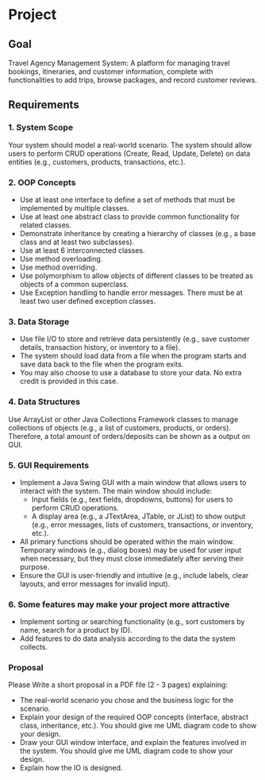 # Project

## Goal

Travel Agency Management System: A platform for managing travel bookings, itineraries, and customer information, complete with functionalities to add trips, browse packages, and record customer reviews.

## Requirements

### 1. System Scope

Your system should model a real-world scenario. The system should allow users to perform CRUD operations (Create, Read, Update, Delete) on data entities (e.g., customers, products, transactions, etc.).

### 2. OOP Concepts

- Use at least one interface to define a set of methods that must be implemented by multiple classes.
- Use at least one abstract class to provide common functionality for related classes.
- Demonstrate inheritance by creating a hierarchy of classes (e.g., a base class and at least two subclasses).
- Use at least 6 interconnected classes.
- Use method overloading.
- Use method overriding.
- Use polymorphism to allow objects of different classes to be treated as objects of a common superclass.
- Use Exception handling to handle error messages. There must be at least two user defined exception classes.

### 3. Data Storage

- Use file I/O to store and retrieve data persistently (e.g., save customer details, transaction history, or inventory to a file).
- The system should load data from a file when the program starts and save data back to the file when the program exits.
- You may also choose to use a database to store your data. No extra credit is provided in this case.

### 4. Data Structures

Use ArrayList or other Java Collections Framework classes to manage collections of objects (e.g., a list of customers, products, or orders). Therefore, a total amount of orders/deposits can be shown as a output on GUI.

### 5. GUI Requirements

- Implement a Java Swing GUI with a main window that allows users to interact with the system. The main window should include:
  - Input fields (e.g., text fields, dropdowns, buttons) for users to perform CRUD operations.
  - A display area (e.g., a JTextArea, JTable, or JList) to show output (e.g., error messages, lists of customers, transactions, or inventory, etc.).
- All primary functions should be operated within the main window. Temporary windows (e.g., dialog boxes) may be used for user input when necessary, but they must close immediately after serving their purpose.
- Ensure the GUI is user-friendly and intuitive (e.g., include labels, clear layouts, and error messages for invalid input).

### 6. Some features may make your project more attractive

- Implement sorting or searching functionality (e.g., sort customers by name, search for a product by ID).
- Add features to do data analysis according to the data the system collects.

### Proposal

Please Write a short proposal in a PDF file (2 - 3 pages) explaining:

- The real-world scenario you chose and the business logic for the scenario.
- Explain your design of the required OOP concepts (interface, abstract class, inheritance, etc.). You should give me UML diagram code to show your design.
- Draw your GUI window interface, and explain the features involved in the system.
You should give me UML diagram code to show your design.
- Explain how the IO is designed.